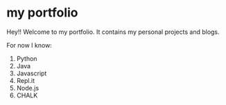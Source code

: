# my portfolio

Hey!! Welcome to my portfolio. It contains my personal projects and blogs.

For now I know:
1. Python
1. Java
1. Javascript
1. Repl.it
1. Node.js
1. CHALK